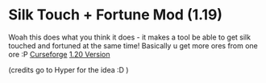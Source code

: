 # Silk Touch + Fortune Mod (1.19)
Woah this does what you think it does - it makes a tool be able to get silk touched and fortuned at the same time!
Basically u get more ores from one ore :P
[Curseforge](https://www.curseforge.com/minecraft/mc-mods/silky-fortune)
[1.20 Version](https://github.com/YeetBot3736/silkfortunemod-1.20)

(credits go to Hyper for the idea :D )
